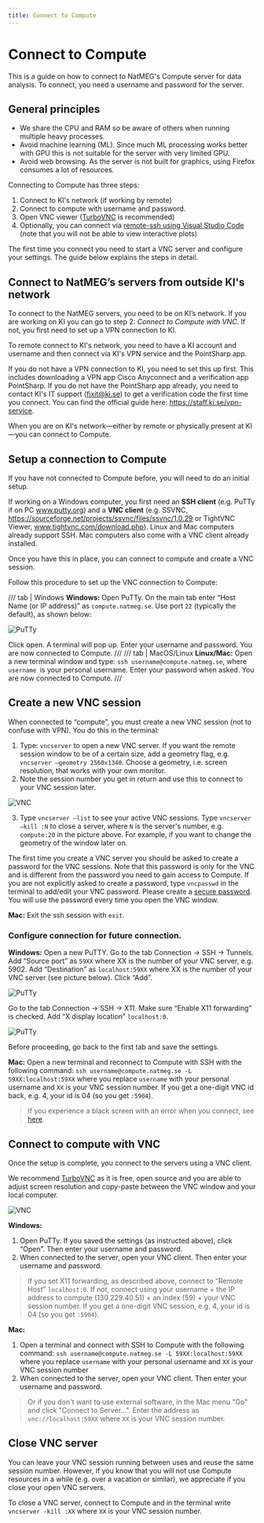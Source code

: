 ```yaml
---
title: Connect to Compute
---
```


# Connect to Compute

This is a guide on how to connect to NatMEG's Compute server for data analysis. To connect, you need a username and password for the server.

## General principles
- We share the CPU and RAM so be aware of others when running multiple heavy processes.
- Avoid machine learning (ML). Since much ML processing works better with GPU this is not suitable for the server with very limited GPU.
- Avoid web browsing. As the server is not built for graphics, using Firefox consumes a lot of resources.

Connecting to Compute has three steps:

1. Connect to KI's network (if working by remote)
2. Connect to compute with username and password.
3. Open VNC viewer ([TurboVNC](https://www.turbovnc.org) is recommended)
4. Optionally, you can connect via [remote-ssh using Visual Studio Code](https://code.visualstudio.com/docs/remote/ssh) (note that you will not be able to view interactive plots)

The first time you connect you need to start a VNC server and configure your settings. The guide below explains the steps in detail.

## Connect to NatMEG’s servers from outside KI's network
To connect to the NatMEG servers, you need to be on KI’s network. If you are working on KI you can go to step 2: *Connect to Compute with VNC*. If not, you first need to set up a VPN connection to KI.

To remote connect to KI's network, you need to have a KI account and username and then connect via KI's VPN service and the PointSharp app.

If you do not have a VPN connection to KI, you need to set this up first. This includes downloading a VPN app Cisco Anyconnect and a verification app PointSharp. If you do not have the PointSharp app already, you need to contact KI's IT support (fixit@ki.se) to get a verification code the first time you connect. You can find the official guide here: https://staff.ki.se/vpn-service.

When you are on KI's network—either by remote or physically present at KI—you can connect to Compute.

## Setup a connection to Compute
If you have not connected to Compute before, you will need to do an initial setup.

If working on a Windows computer, you first need an **SSH client** (e.g. PuTTy if on PC www.putty.org) and a **VNC client** (e.g. SSVNC, https://sourceforge.net/projects/ssvnc/files/ssvnc/1.0.29 or TightVNC Viewer, www.tightvnc.com/download.php). Linux and Mac computers already support SSH. Mac computers also come with a VNC client already installed.

Once you have this in place, you can connect to compute and create a VNC session.

Follow this procedure to set up the VNC connection to Compute:

/// tab | Windows
**Windows:** Open PuTTy. On the main tab enter “Host Name (or IP address)” as `compute.natmeg.se`. Use port `22` (typically the default), as shown below:

![PuTTy](../../../resources/wiki_images/remote_connect01.png)

Click open. A terminal will pop up. Enter your username and password. You are now connected to Compute.
///
/// tab | MacOS/Linux
**Linux/Mac:** Open a new terminal window and type: `ssh username@compute.natmeg.se`, where `username `is your personal username. Enter your password when asked. You are now connected to Compute.
///
## Create a new VNC session
When connected to “compute”, you must create a new VNC session (not to confuse with VPN). You do this in the terminal:

1. Type: `vncserver` to open a new VNC server. If you want the remote session window to be of a certain size, add a geometry flag, e.g. `vncserver –geometry 2560x1340`. Choose a geometry, i.e. screen resolution, that works with your own monitor.
2. Note the session number you get in return and use this to connect to your VNC session later.

![VNC](../../../resources/wiki_images/remote_connect02.png)

3. Type `vncserver –list` to see your active VNC sessions. Type `vncserver –kill :N` to close a server, where `N` is the server's number, e.g. `compute:20` in the picture above. For example, if you want to change the geometry of the window later on.

The first time you create a VNC server you should be asked to create a password for the VNC sessions. Note that this password is only for the VNC and is different from the password you need to gain access to Compute. If you are not explicitly asked to create a password, type `vncpasswd` in the terminal to add/edit your VNC password. Please create a [secure password](https://vpnoverview.com/internet-safety/secure-browsing/secure-passwords/). You will use the password every time you open the VNC window.

**Mac:** Exit the ssh session with `exit`.

### Configure connection for future connection.
**Windows:** Open a new PuTTY. Go to the tab  Connection -> SSH -> Tunnels. Add “Source port” as `59XX` where XX is the number of your VNC server, e.g. 5902. Add “Destination” as `localhost:59XX` where XX is the number of your VNC server (see picture below). Click “Add”.

![PuTTy](../../../resources/wiki_images/remote_connect03.png)
 
Go to the tab Connection -> SSH -> X11. Make sure “Enable X11 forwarding” is checked. Add “X display location” `localhost:0`.
 
![PuTTy](../../../resources/wiki_images/remote_connect04.png)

Before proceeding, go back to the first tab and save the settings.



**Mac:** Open a new terminal and reconnect to Compute with SSH with the following command: `ssh username@compute.natmeg.se -L 59XX:localhost:59XX` where you replace `username` with your personal username and `XX` is your VNC session number. If you get a one-digit VNC id back, e.g. 4, your id is 04 (so you get `:5904`).

> If you experience a black screen with an error when you connect, see [here](../troubleshooting/VNC-black-screen-error.md).

## Connect to compute with VNC
Once the setup is complete, you connect to the servers using a VNC client.

We recommend [TurboVNC](https://github.com/TurboVNC/turbovnc/releases) as it is free, open source and you are able to adjust screen resolution and copy-paste between the VNC window and your local computer.

![VNC](../../../resources/wiki_images/remote_connect06.png)

**Windows:**

1. Open PuTTy. If you saved the settings (as instructed above), click “Open”. Then enter your username and password. 
2. When connected to the server, open your VNC client. Then enter your username and password.
> If you set X11 forwarding, as described above, connect to “Remote Host” `localhost:0`. If not, connect using your username + the IP address to compute (130.229.40.51) + an index (59) + your VNC session number. If you get a one-digit VNC session, e.g. 4, your id is 04 (so you get `:5904`).

**Mac:**

1. Open a terminal and connect with SSH to Compute with the following command: `ssh username@compute.natmeg.se -L 59XX:localhost:59XX` where you replace `username` with your personal username and `XX` is your VNC session number
2. When connected to the server, open your VNC client. Then enter your username and password.

> Or if you don't want to use external software, in the Mac menu "Go" and click "Connect to Server...". Enter the address as `vnc://localhost:59XX` where `XX` is your VNC session number.

## Close VNC server
You can leave your VNC session running between uses and reuse the same session number. However, if you know that you will not use Compute resources in a while (e.g. over a vacation or similar), we appreciate if you close your open VNC servers. 

To close a VNC server, connect to Compute and in the terminal write `vncserver -kill :XX` where `XX` is your VNC session number.
